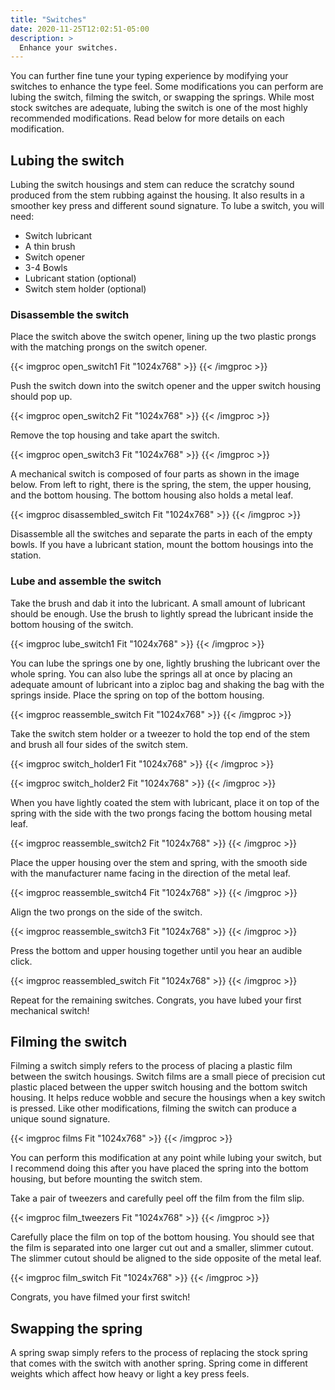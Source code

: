 ```yaml
---
title: "Switches"
date: 2020-11-25T12:02:51-05:00
description: >
  Enhance your switches.
---
```


You can further fine tune your typing experience by modifying your switches to enhance the type feel. Some modifications you can perform are lubing the switch, filming the switch, or swapping the springs. While most stock switches are adequate, lubing the switch is one of the most highly recommended modifications. Read below for more details on each modification.

## Lubing the switch

Lubing the switch housings and stem can reduce the scratchy sound produced from the stem rubbing against the housing. It also results in a smoother key press and different sound signature. To lube a switch, you will need:

- Switch lubricant
- A thin brush
- Switch opener
- 3-4 Bowls
- Lubricant station (optional)
- Switch stem holder (optional)

### Disassemble the switch

Place the switch above the switch opener, lining up the two plastic prongs with the matching prongs on the switch opener. 

{{< imgproc open_switch1 Fit "1024x768" >}} {{< /imgproc >}}

Push the switch down into the switch opener and the upper switch housing should pop up. 

{{< imgproc open_switch2 Fit "1024x768" >}} {{< /imgproc >}}

Remove the top housing and take apart the switch.

{{< imgproc open_switch3 Fit "1024x768" >}} {{< /imgproc >}}

A mechanical switch is composed of four parts as shown in the image below. From left to right, there is the spring, the stem, the upper housing, and the bottom housing. The bottom housing also holds a metal leaf.

{{< imgproc disassembled_switch Fit "1024x768" >}} {{< /imgproc >}}

Disassemble all the switches and separate the parts in each of the empty bowls. If you have a lubricant station, mount the bottom housings into the station. 

### Lube and assemble the switch

Take the brush and dab it into the lubricant. A small amount of lubricant should be enough. Use the brush to lightly spread the lubricant inside the bottom housing of the switch. 

{{< imgproc lube_switch1 Fit "1024x768" >}} {{< /imgproc >}}

You can lube the springs one by one, lightly brushing the lubricant over the whole spring. You can also lube the springs all at once by placing an adequate amount of lubricant into a ziploc bag and shaking the bag with the springs inside. Place the spring on top of the bottom housing.

{{< imgproc reassemble_switch Fit "1024x768" >}} {{< /imgproc >}}

Take the switch stem holder or a tweezer to hold the top end of the stem and brush all four sides of the switch stem. 

{{< imgproc switch_holder1 Fit "1024x768" >}} {{< /imgproc >}}

{{< imgproc switch_holder2 Fit "1024x768" >}} {{< /imgproc >}}

When you have lightly coated the stem with lubricant, place it on top of the spring with the side with the two prongs facing the bottom housing metal leaf. 

{{< imgproc reassemble_switch2 Fit "1024x768" >}} {{< /imgproc >}}

Place the upper housing over the stem and spring, with the smooth side with the manufacturer name facing in the direction of the metal leaf. 

{{< imgproc reassemble_switch4 Fit "1024x768" >}} {{< /imgproc >}}

Align the two prongs on the side of the switch.

{{< imgproc reassemble_switch3 Fit "1024x768" >}} {{< /imgproc >}}

Press the bottom and upper housing together until you hear an audible click. 

{{< imgproc reassembled_switch Fit "1024x768" >}} {{< /imgproc >}}

Repeat for the remaining switches. Congrats, you have lubed your first mechanical switch!


## Filming the switch

Filming a switch simply refers to the process of placing a plastic film between the switch housings. Switch films are a small piece of precision cut plastic placed between the upper switch housing and the bottom switch housing. It helps reduce wobble and secure the housings when a key switch is pressed. Like other modifications, filming the switch can produce a unique sound signature. 

{{< imgproc films Fit "1024x768" >}} {{< /imgproc >}}

 You can perform this modification at any point while lubing your switch, but I recommend doing this after you have placed the spring into the bottom housing, but before mounting the switch stem. 

Take a pair of tweezers and carefully peel off the film from the film slip. 

{{< imgproc film_tweezers Fit "1024x768" >}} {{< /imgproc >}}
 
Carefully place the film on top of the bottom housing. You should see that the film is separated into one larger cut out and a smaller, slimmer cutout. The slimmer cutout should be aligned to the side opposite of the metal leaf. 

{{< imgproc film_switch Fit "1024x768" >}} {{< /imgproc >}}

Congrats, you have filmed your first switch!

## Swapping the spring

A spring swap simply refers to the process of replacing the stock spring that comes with the switch with another spring. Spring come in different weights which affect how heavy or light a key press feels. 

